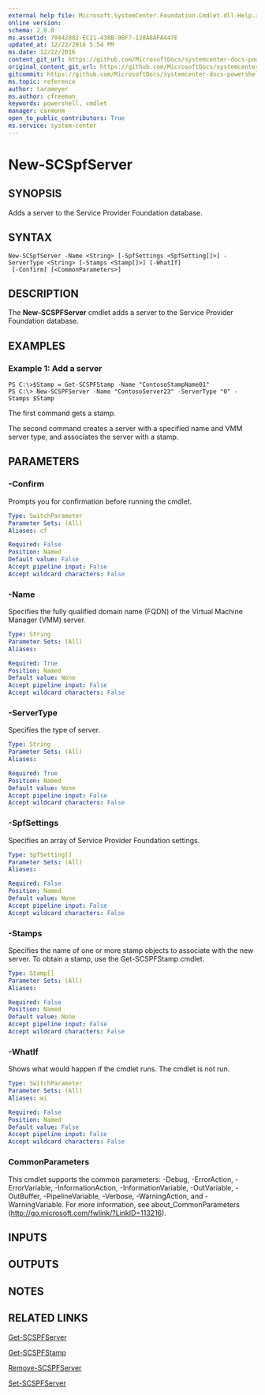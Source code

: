 ```yaml
---
external help file: Microsoft.SystemCenter.Foundation.Cmdlet.dll-Help.xml
online version: 
schema: 2.0.0
ms.assetid: 70442882-EC21-438B-98F7-128A6AFA447E
updated_at: 12/22/2016 5:54 PM
ms.date: 12/22/2016
content_git_url: https://github.com/MicrosoftDocs/systemcenter-docs-powershell/blob/live/systemcenter-cmdlets/SystemCenter2016/ServiceProviderFoundation/vlatest/New-SCSPFServer.md
original_content_git_url: https://github.com/MicrosoftDocs/systemcenter-docs-powershell/blob/live/systemcenter-cmdlets/SystemCenter2016/ServiceProviderFoundation/vlatest/New-SCSPFServer.md
gitcommit: https://github.com/MicrosoftDocs/systemcenter-docs-powershell/blob/17c3a51bd892aad46c731d9f381f0704b4815004/systemcenter-cmdlets/SystemCenter2016/ServiceProviderFoundation/vlatest/New-SCSPFServer.md
ms.topic: reference
author: tarameyer
ms.author: cfreeman
keywords: powershell, cmdlet
manager: carmonm
open_to_public_contributors: True
ms.service: system-center
---
```


# New-SCSpfServer

## SYNOPSIS
Adds a server to the Service Provider Foundation database.

## SYNTAX

```
New-SCSpfServer -Name <String> [-SpfSettings <SpfSetting[]>] -ServerType <String> [-Stamps <Stamp[]>] [-WhatIf]
 [-Confirm] [<CommonParameters>]
```

## DESCRIPTION
The **New-SCSPFServer** cmdlet adds a server to the Service Provider Foundation database.

## EXAMPLES

### Example 1: Add a server
```
PS C:\>$Stamp = Get-SCSPFStamp -Name "ContosoStampName01"
PS C:\> New-SCSPFServer -Name "ContosoServer23" -ServerType "0" -Stamps $Stamp
```

The first command gets a stamp.

The second command creates a server with a specified name and VMM server type, and associates the server with a stamp.

## PARAMETERS

### -Confirm
Prompts you for confirmation before running the cmdlet.

```yaml
Type: SwitchParameter
Parameter Sets: (All)
Aliases: cf

Required: False
Position: Named
Default value: False
Accept pipeline input: False
Accept wildcard characters: False
```

### -Name
Specifies the fully qualified domain name (FQDN) of the Virtual Machine Manager (VMM) server.

```yaml
Type: String
Parameter Sets: (All)
Aliases: 

Required: True
Position: Named
Default value: None
Accept pipeline input: False
Accept wildcard characters: False
```

### -ServerType
Specifies the type of server.

```yaml
Type: String
Parameter Sets: (All)
Aliases: 

Required: True
Position: Named
Default value: None
Accept pipeline input: False
Accept wildcard characters: False
```

### -SpfSettings
Specifies an array of Service Provider Foundation settings.

```yaml
Type: SpfSetting[]
Parameter Sets: (All)
Aliases: 

Required: False
Position: Named
Default value: None
Accept pipeline input: False
Accept wildcard characters: False
```

### -Stamps
Specifies the name of one or more stamp objects to associate with the new server.
To obtain a stamp, use the Get-SCSPFStamp cmdlet.

```yaml
Type: Stamp[]
Parameter Sets: (All)
Aliases: 

Required: False
Position: Named
Default value: None
Accept pipeline input: False
Accept wildcard characters: False
```

### -WhatIf
Shows what would happen if the cmdlet runs.
The cmdlet is not run.

```yaml
Type: SwitchParameter
Parameter Sets: (All)
Aliases: wi

Required: False
Position: Named
Default value: False
Accept pipeline input: False
Accept wildcard characters: False
```

### CommonParameters
This cmdlet supports the common parameters: -Debug, -ErrorAction, -ErrorVariable, -InformationAction, -InformationVariable, -OutVariable, -OutBuffer, -PipelineVariable, -Verbose, -WarningAction, and -WarningVariable. For more information, see about_CommonParameters (http://go.microsoft.com/fwlink/?LinkID=113216).

## INPUTS

## OUTPUTS

## NOTES

## RELATED LINKS

[Get-SCSPFServer](xref:SystemCenter2016/ServiceProviderFoundation/vlatest/Get-SCSPFServer.md)

[Get-SCSPFStamp](xref:SystemCenter2016/ServiceProviderFoundation/vlatest/Get-SCSPFStamp.md)

[Remove-SCSPFServer](xref:SystemCenter2016/ServiceProviderFoundation/vlatest/Remove-SCSPFServer.md)

[Set-SCSPFServer](xref:SystemCenter2016/ServiceProviderFoundation/vlatest/Set-SCSPFServer.md)

